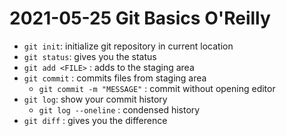 # 2021-05-25 Git Basics O'Reilly

- `git init`: initialize git repository in current location
- `git status`: gives you the status
- `git add <FILE>` : adds <FILE> to the staging area
- `git commit` : commits files from staging area
	- `git commit -m "MESSAGE"` : commit without opening editor
- `git log`: show your commit history
	- `git log --oneline` : condensed history
- `git diff` : gives you the difference
